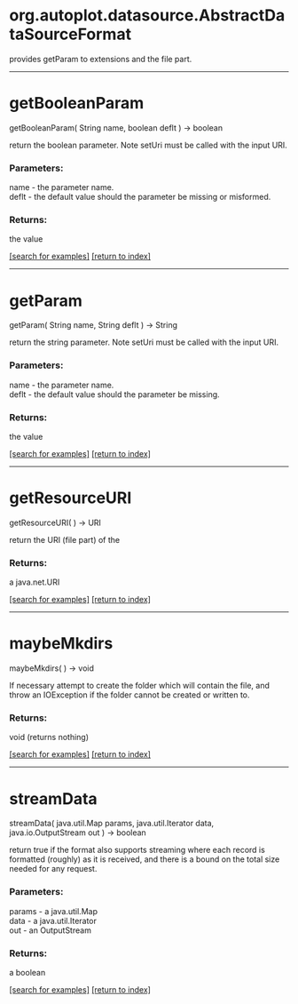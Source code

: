 # org.autoplot.datasource.AbstractDataSourceFormat

provides getParam to extensions and the file part.

***
<a name="getBooleanParam"></a>
# getBooleanParam
getBooleanParam( String name, boolean deflt ) &rarr; boolean

return the boolean parameter.  Note setUri must be called with
 the input URI.

### Parameters:
name - the parameter name.
<br>deflt - the default value should the parameter be missing or misformed.

### Returns:
the value

<a href="https://github.com/autoplot/dev/search?q=getBooleanParam&unscoped_q=getBooleanParam">[search for examples]</a>
<a href="https://github.com/autoplot/documentation/blob/master/javadoc/index-all.md">[return to index]</a>

***
<a name="getParam"></a>
# getParam
getParam( String name, String deflt ) &rarr; String

return the string parameter.  Note setUri must be called with
 the input URI.

### Parameters:
name - the parameter name.
<br>deflt - the default value should the parameter be missing.

### Returns:
the value

<a href="https://github.com/autoplot/dev/search?q=getParam&unscoped_q=getParam">[search for examples]</a>
<a href="https://github.com/autoplot/documentation/blob/master/javadoc/index-all.md">[return to index]</a>

***
<a name="getResourceURI"></a>
# getResourceURI
getResourceURI(  ) &rarr; URI

return the URI (file part) of the

### Returns:
a java.net.URI


<a href="https://github.com/autoplot/dev/search?q=getResourceURI&unscoped_q=getResourceURI">[search for examples]</a>
<a href="https://github.com/autoplot/documentation/blob/master/javadoc/index-all.md">[return to index]</a>

***
<a name="maybeMkdirs"></a>
# maybeMkdirs
maybeMkdirs(  ) &rarr; void

If necessary attempt to create the folder which will contain the file, and
 throw an IOException if the folder cannot be created or written to.

### Returns:
void (returns nothing)


<a href="https://github.com/autoplot/dev/search?q=maybeMkdirs&unscoped_q=maybeMkdirs">[search for examples]</a>
<a href="https://github.com/autoplot/documentation/blob/master/javadoc/index-all.md">[return to index]</a>

***
<a name="streamData"></a>
# streamData
streamData( java.util.Map params, java.util.Iterator data, java.io.OutputStream out ) &rarr; boolean

return true if the format also supports streaming where each record is
 formatted (roughly) as it is received, and there is a bound on the total 
 size needed for any request.

### Parameters:
params - a java.util.Map
<br>data - a java.util.Iterator
<br>out - an OutputStream

### Returns:
a boolean


<a href="https://github.com/autoplot/dev/search?q=streamData&unscoped_q=streamData">[search for examples]</a>
<a href="https://github.com/autoplot/documentation/blob/master/javadoc/index-all.md">[return to index]</a>

